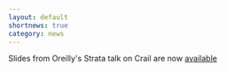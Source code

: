 ```yaml
---
layout: default
shortnews: true
category: news
---
```

Slides from Oreilly's Strata talk on Crail are now <a href="https://conferences.oreilly.com/strata/strata-ca-2019/public/schedule/detail/71902">available</a>
